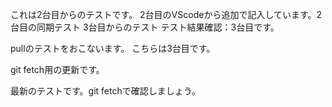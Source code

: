 これは2台目からのテストです。
2台目のVScodeから追加で記入しています。2台目の同期テスト
3台目からのテスト
テスト結果確認：3台目です。

pullのテストをおこないます。
こちらは3台目です。

git fetch用の更新です。

最新のテストです。git fetchで確認しましょう。